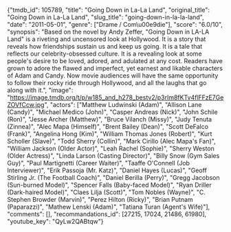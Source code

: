 {"tmdb_id": 105789, "title": "Going Down in La-La Land", "original_title": "Going Down in La-La Land", "slug_title": "going-down-in-la-la-land", "date": "2011-05-01", "genre": ["Drame / Com\u00e9die"], "score": "6.0/10", "synopsis": "Based on the novel by Andy Zeffer, \"Going Down in LA-LA Land\" is a riveting and uncensored look at Hollywood. It is a story that reveals how friendships sustain us and keep us going. It is a tale that reflects our celebrity-obsessed culture. It is a revealing look at some people's desire to be loved, adored, and adulated at any cost. Readers have grown to adore the flawed and imperfect, yet earnest and likable characters of Adam and Candy. Now movie audiences will have the same opportunity to follow their rocky ride through Hollywood, and all the laughs that go along with it.", "image": "https://image.tmdb.org/t/p/w185_and_h278_bestv2/p3rIm8fKTv4flFFzE7GeZOVfCcw.jpg", "actors": ["Matthew Ludwinski (Adam)", "Allison Lane (Candy)", "Michael Medico (John)", "Casper Andreas (Nick)", "John Schile (Ron)", "Jesse Archer (Matthew)", "Bruce Vilanch (Missy)", "Judy Tenuta (Zinnea)", "Alec Mapa (Himself)", "Brent Bailey (Dean)", "Scott DeFalco (Frank)", "Angelina Hong (Kim)", "William Thomas Jones (Robert)", "Kurt Scholler (Slave)", "Todd Sherry (Collin)", "Mark Cirillo (Alec Mapa's Fan)", "William Jackson  (Older Actor)", "Leah Rachel (Sophie)", "Sherry Weston (Older Actress)", "Linda Larson (Casting Director)", "Billy Snow (Gym Sales Guy)", "Paul Martignetti (Career Waiter)", "Taaffe O'Connell (Job Interviewer)", "Erik Passoja (Mr. Katz)", "Daniel Hayes (Lucas)", "Geoff Stirling Jr. (The Football Coach)", "Daniel Berilla (Perry)", "Gregg Jacobson (Sun-burned Model)", "Spencer Falls (Baby-faced Model)", "Ryan Driller (Dark-haired Model)", "Claes Lilja (Scott)", "Tom Nobles (Wayne)", "C. Stephen Browder (Marvin)", "Perez Hilton (Ricky)", "Brian Putnam (Paparazzi)", "Mathew Lenski (Adam)", "Tatiana Turan (Agent's Wife)"], "comments": [], "recommandations_id": [27215, 17024, 21486, 61980], "youtube_key": "QyLw2QABtqw"}
